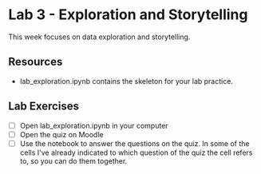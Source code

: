# Lab 3 - Exploration and Storytelling

This week focuses on data exploration and storytelling.

## Resources

* lab_exploration.ipynb contains the skeleton for your lab practice.

## Lab Exercises

- [ ] Open lab_exploration.ipynb in your computer
- [ ] Open the quiz on Moodle
- [ ] Use the notebook to answer the questions on the quiz. In some of the cells I've already indicated to which question of the quiz the cell refers to, so you can do them together.
